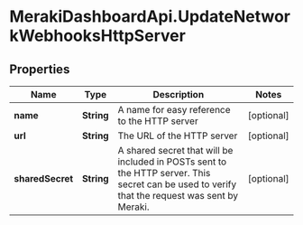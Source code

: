 # MerakiDashboardApi.UpdateNetworkWebhooksHttpServer

## Properties
Name | Type | Description | Notes
------------ | ------------- | ------------- | -------------
**name** | **String** | A name for easy reference to the HTTP server | [optional] 
**url** | **String** | The URL of the HTTP server | [optional] 
**sharedSecret** | **String** | A shared secret that will be included in POSTs sent to the HTTP server. This secret can be used to verify that the request was sent by Meraki. | [optional] 



